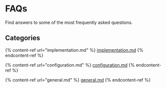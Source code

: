 # FAQs

Find answers to some of the most frequently asked questions.

## Categories

{% content-ref url="implementation.md" %}
[implementation.md](implementation.md)
{% endcontent-ref %}

{% content-ref url="configuration.md" %}
[configuration.md](configuration.md)
{% endcontent-ref %}

{% content-ref url="general.md" %}
[general.md](general.md)
{% endcontent-ref %}
